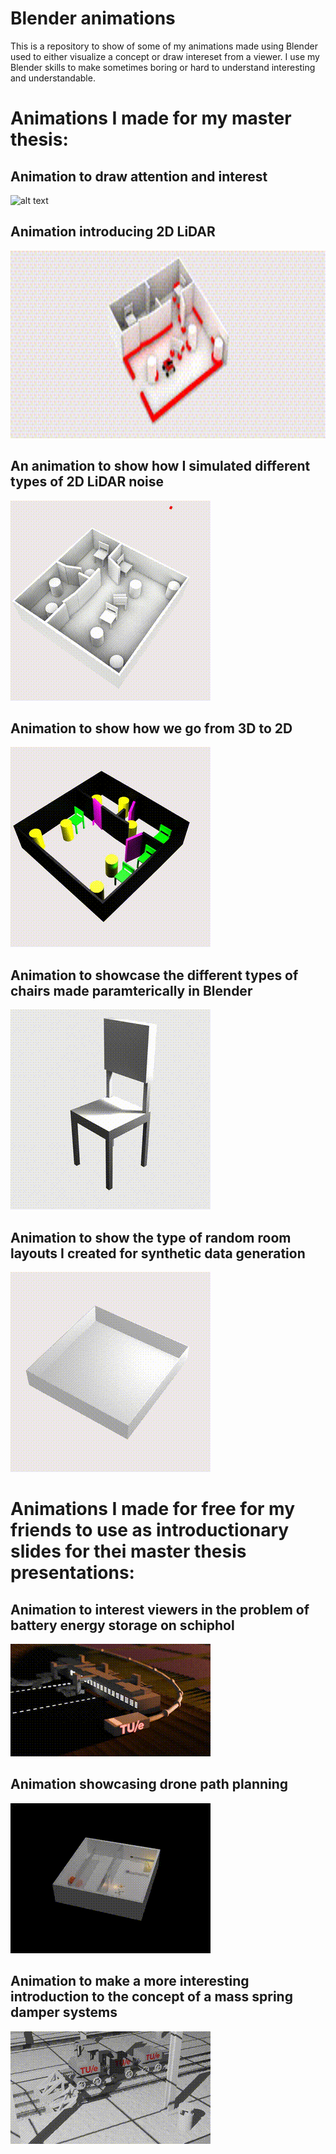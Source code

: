 # Blender animations

This is a repository to show of some of my animations made using Blender used to either visualize a concept or draw intereset from a viewer. I use my Blender skills to make sometimes boring or hard to understand interesting and understandable. 

# Animations I made for my master thesis:

## Animation to draw attention and interest 
![alt text](<intro screen mp4  version.gif>)

## Animation introducing 2D LiDAR
<img src="problem statement.gif" alt="alt text" width="800" height="300">

## An animation to show how I simulated different types of 2D LiDAR noise
 ![alt text](<LiDAR randomness explanation0001-0750.gif>)

## Animation to show how we go from 3D to 2D
![alt text](<BIM 3D to 2D.gif>)

## Animation to showcase the different types of chairs made paramterically in Blender
![alt text](<chiar test0001-0500.gif>) 

## Animation to show the type of random room layouts I created for synthetic data generation
![alt text](<Room  variation video v20001-1500.gif>)



# Animations I made for free for my friends to use as introductionary slides for thei master thesis presentations:

## Animation to interest viewers in the problem of battery energy storage on schiphol
![alt text](<Airport Video.gif>)

## Animation showcasing drone path planning
![alt text](<drone example.gif>)

## Animation to make a more interesting introduction to the concept of a mass spring damper systems
   
![alt text](mass_spring_train.gif) 
    


